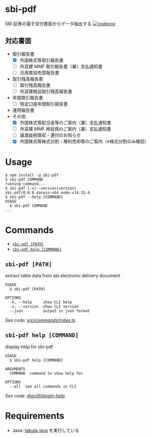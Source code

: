 # sbi-pdf

SBI 証券の電子交付書面からデータ抽出する
[![codecov](https://codecov.io/gh/sangotaro/sbi-pdf/branch/master/graph/badge.svg?token=GMETK1D3WI)](https://codecov.io/gh/sangotaro/sbi-pdf)

## 対応書面

- 取引報告書
  - [x] 外国株式等取引報告書
  - [ ] 外貨建 MMF 取引報告書（兼）支払通知書
  - [ ] 汎用累投売買報告書
- 取引残高報告書
  - [ ] 取引残高報告書
  - [ ] 外貨建商品取引残高報告書
- 年間取引報告書
  - [ ] 特定口座年間取引報告書
- 運用報告書
- その他
  - [x] 外国株式等配当金等のご案内（兼）支払通知書
  - [ ] 外貨建 MMF 再投資のご案内（兼）支払通知書
  - [ ] 譲渡益税徴収・還付のお知らせ
  - [x] 外国株式等株式分割・権利売却等のご案内（※株式分割のみ確認）

# Usage

<!-- usage -->
```sh-session
$ npm install -g sbi-pdf
$ sbi-pdf COMMAND
running command...
$ sbi-pdf (-v|--version|version)
sbi-pdf/0.0.0 darwin-x64 node-v14.15.4
$ sbi-pdf --help [COMMAND]
USAGE
  $ sbi-pdf COMMAND
...
```
<!-- usagestop -->

# Commands

<!-- commands -->
* [`sbi-pdf [PATH]`](#sbi-pdf-path)
* [`sbi-pdf help [COMMAND]`](#sbi-pdf-help-command)

## `sbi-pdf [PATH]`

extract table data from sbi electronic delivery document

```
USAGE
  $ sbi-pdf [PATH]

OPTIONS
  -h, --help     show CLI help
  -v, --version  show CLI version
  --json         output in json format
```

_See code: [src/commands/index.ts](https://github.com/sangotaro/sbi-pdf/blob/v0.0.0/src/commands/index.ts)_

## `sbi-pdf help [COMMAND]`

display help for sbi-pdf

```
USAGE
  $ sbi-pdf help [COMMAND]

ARGUMENTS
  COMMAND  command to show help for

OPTIONS
  --all  see all commands in CLI
```

_See code: [@oclif/plugin-help](https://github.com/oclif/plugin-help/blob/v3.2.1/src/commands/help.ts)_
<!-- commandsstop -->

# Requirements

- Java: [tabula-java](https://github.com/tabulapdf/tabula-java) を実行している
